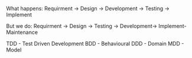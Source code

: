 What happens:
Requirment -> Design -> Development -> Testing -> Implement

But we do:
Requirment -> Design  -> Testing -> Development-> Implement-Maintenance

TDD - Test Driven Development
BDD - Behavioural
DDD - Domain
MDD - Model

